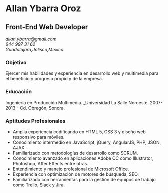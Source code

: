 # Allan Ybarra Oroz
## Front-End Web Developer
_allan.ybarra@gmail.com_  
_644 997 31 62_  
_Guadalajara,Jalisco,México._

### Objetivo  
Ejercer mis habilidades y experiencia en desarrollo web y multimedia para el beneficio y progreso propio y de la empresa.

### Educación  
Ingeniería en Producción Multimedia. _Universidad La Salle Noroeste. 2007-2013 - Cd. Obregón, Sonora.

### Aptitudes Profesionales  
* Amplia experiencia codificando en HTML 5, CSS 3 y diseño web responsivo para móviles.
* Conocimiento intermedio en JavaScript, jQuery, AngularJS, PHP, JSON, AJAX. 
* Familiarizado con metodologías de desarrollo como SCRUM.
* Conocimiento avanzado en aplicaciones Adobe CC como Illustrator, Photoshop, After Effects entre otras.
* Entendimiento y manejo profesional de Microsoft Office.
* Experiencia con optimización de motores de búsqueda, SEO.
* Familiarizado con herramientas para la gestión de equipos de trabajo como Trello, Slack y Jira.
